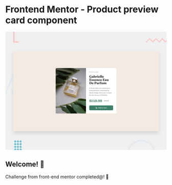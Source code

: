 # Frontend Mentor - Product preview card component

![Design preview for the Product preview card component coding challenge](./design/desktop-preview.jpg)

## Welcome! 👋

Challenge from front-end mentor completed@! 🚀
